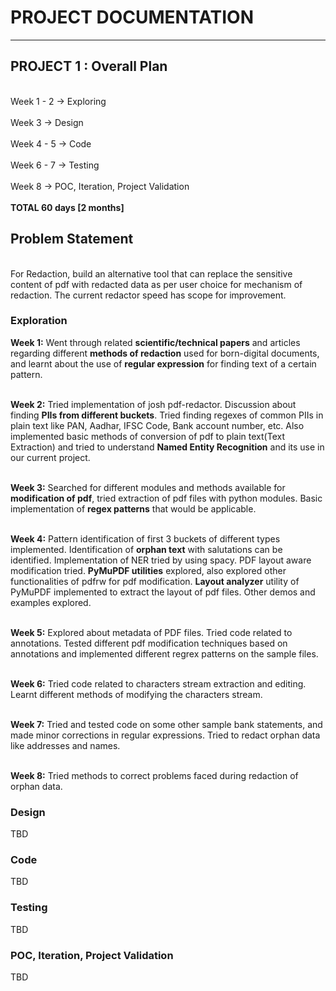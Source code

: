 # PROJECT DOCUMENTATION
------------
## PROJECT 1 : Overall Plan

<br>Week 1 - 2 ->  Exploring</br>
<br>Week 3 -> Design </br>
<br>Week 4 - 5 -> Code </br>
<br>Week 6 - 7 -> Testing </br>
<br>Week 8 -> POC, Iteration, Project Validation </br>
<br>**TOTAL 60 days [2 months]**

## Problem Statement
<br>For Redaction, build an alternative tool that can replace the sensitive content of pdf with redacted data as per user choice for mechanism of redaction. The current redactor speed has scope for improvement.

### Exploration
**Week 1:** Went through related **scientific/technical papers** and articles regarding different **methods of redaction** used for born-digital documents, and learnt about the use of **regular expression** for finding text of a certain pattern. </br>

<br>**Week 2:** Tried implementation of josh pdf-redactor. Discussion about finding **PIIs from different buckets**. Tried finding regexes of common PIIs in plain text like PAN, Aadhar, IFSC Code, Bank account number, etc.
Also implemented basic methods of conversion of pdf to plain text(Text Extraction) and tried to understand **Named Entity Recognition** and its use in our current project.</br>

<br>**Week 3:** Searched for different modules and methods available for **modification of pdf**, tried extraction of pdf files with python modules. Basic implementation of **regex patterns** that would be applicable.</br>

<br>**Week 4:** Pattern identification of first 3 buckets of different types implemented. Identification of **orphan text** with salutations can be identified. Implementation of NER tried by using spacy. PDF layout aware modification tried.
**PyMuPDF utilities** explored, also explored other functionalities of pdfrw for pdf modification.
**Layout analyzer** utility of PyMuPDF implemented to extract the layout of pdf files. Other demos and examples explored.</br>

<br>**Week 5:**
Explored about metadata of PDF files.
Tried code related to annotations.
Tested different pdf modification techniques based on annotations and implemented different regrex patterns on the sample files.
<br>

<br>**Week 6:**
Tried code related to characters stream extraction and editing.
Learnt different methods of modifying the characters stream.
<br>

<br>**Week 7:**
Tried and tested code on some other sample bank statements, and made minor corrections in regular expressions.
Tried to redact orphan data like addresses and names.
<br>

<br>**Week 8:**
Tried methods to correct problems faced during redaction of orphan data.
<br>

### Design
TBD

### Code
TBD



### Testing
TBD

### POC, Iteration, Project Validation
TBD


